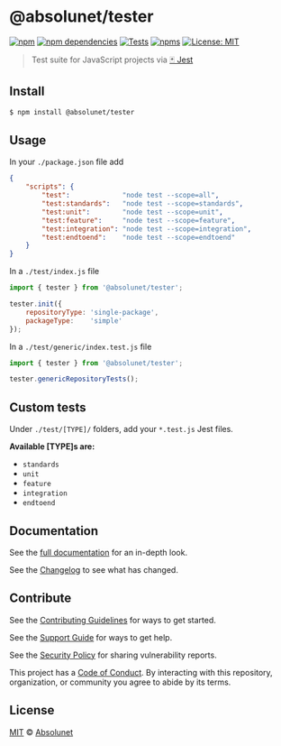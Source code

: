 # @absolunet/tester

[![npm][npm-badge]][npm-url]
[![npm dependencies][dependencies-badge]][dependencies-url]
[![Tests][tests-badge]][tests-url]
[![npms][npms-badge]][npms-url]
[![License: MIT][license-badge]][license-url]

> Test suite for JavaScript projects via [🃏 Jest](https://jestjs.io)


## Install

```sh
$ npm install @absolunet/tester
```


## Usage

In your `./package.json` file add
```json
{
	"scripts": {
		"test":             "node test --scope=all",
		"test:standards":   "node test --scope=standards",
		"test:unit":        "node test --scope=unit",
		"test:feature":     "node test --scope=feature",
		"test:integration": "node test --scope=integration",
		"test:endtoend":    "node test --scope=endtoend"
	}
}
```


In a `./test/index.js` file
```js
import { tester } from '@absolunet/tester';

tester.init({
	repositoryType: 'single-package',
	packageType:    'simple'
});
```


In a `./test/generic/index.test.js` file
```js
import { tester } from '@absolunet/tester';

tester.genericRepositoryTests();
```


## Custom tests
Under `./test/[TYPE]/` folders, add your `*.test.js` Jest files.

**Available [TYPE]s are:**
- `standards`
- `unit`
- `feature`
- `integration`
- `endtoend`


## Documentation

See the [full documentation](https://documentation.absolunet.com/node-tester) for an in-depth look.

See the [Changelog](CHANGELOG.md) to see what has changed.


## Contribute

See the [Contributing Guidelines](CONTRIBUTING.md) for ways to get started.

See the [Support Guide](SUPPORT.md) for ways to get help.

See the [Security Policy](SECURITY.md) for sharing vulnerability reports.

This project has a [Code of Conduct](CODE_OF_CONDUCT.md).
By interacting with this repository, organization, or community you agree to abide by its terms.


## License

[MIT](LICENSE) © [Absolunet](https://absolunet.com)




[npm-badge]:          https://img.shields.io/npm/v/@absolunet/tester?style=flat-square
[dependencies-badge]: https://img.shields.io/david/absolunet/node-tester?style=flat-square
[tests-badge]:        https://img.shields.io/github/workflow/status/absolunet/node-tester/tests/production?label=tests&style=flat-square
[npms-badge]:         https://badges.npms.io/%40absolunet%2Ftester.svg?style=flat-square
[license-badge]:      https://img.shields.io/badge/license-MIT-green?style=flat-square

[npm-url]:          https://www.npmjs.com/package/@absolunet/tester
[dependencies-url]: https://david-dm.org/absolunet/node-tester
[tests-url]:        https://github.com/absolunet/node-tester/actions?query=workflow%3Atests+branch%3Aproduction
[npms-url]:         https://npms.io/search?q=%40absolunet%2Ftester
[license-url]:      https://opensource.org/licenses/MIT
